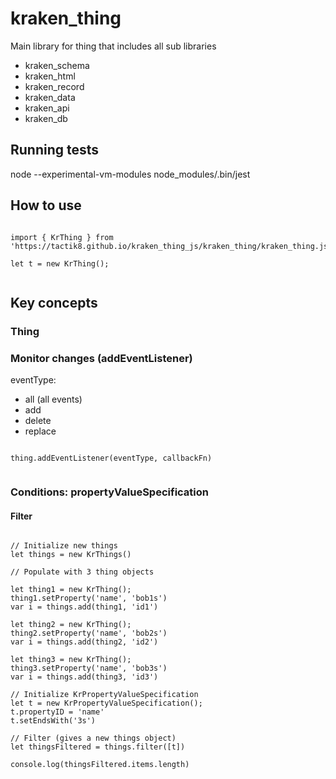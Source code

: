 # kraken_thing

Main library for thing that includes all sub libraries
- kraken_schema
- kraken_html
- kraken_record
- kraken_data
- kraken_api
- kraken_db

## Running tests
node --experimental-vm-modules node_modules/.bin/jest


## How to use

```

import { KrThing } from 'https://tactik8.github.io/kraken_thing_js/kraken_thing/kraken_thing.js';

let t = new KrThing();


```


## Key concepts

### Thing 


### Monitor changes (addEventListener)

eventType: 
- all (all events)
- add
- delete
- replace

```

thing.addEventListener(eventType, callbackFn)


```


### Conditions: propertyValueSpecification

#### Filter

```

// Initialize new things
let things = new KrThings()

// Populate with 3 thing objects

let thing1 = new KrThing();
thing1.setProperty('name', 'bob1s')
var i = things.add(thing1, 'id1')

let thing2 = new KrThing();
thing2.setProperty('name', 'bob2s')
var i = things.add(thing2, 'id2')

let thing3 = new KrThing();
thing3.setProperty('name', 'bob3s')
var i = things.add(thing3, 'id3')

// Initialize KrPropertyValueSpecification
let t = new KrPropertyValueSpecification();
t.propertyID = 'name'
t.setEndsWith('3s')

// Filter (gives a new things object)
let thingsFiltered = things.filter([t])

console.log(thingsFiltered.items.length)

```
